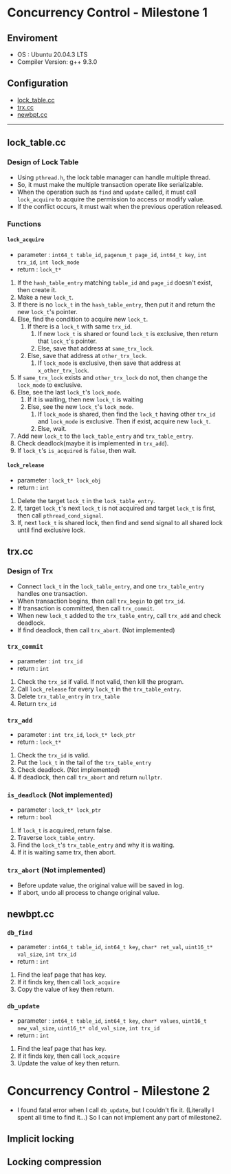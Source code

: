 # Concurrency Control - Milestone 1

## Enviroment

- OS : Ubuntu 20.04.3 LTS
- Compiler Version: g++ 9.3.0

## Configuration

- [lock_table.cc](#lock_table.cc)
- [trx.cc](#trx.cc)
- [newbpt.cc](#newbpt.cc)

----

## lock_table.cc

### Design of Lock Table

- Using `pthread.h`, the lock table manager can handle multiple thread.
- So, it must make the multiple transaction operate like serializable.
- When the operation such as `find` and `update` called, it must call `lock_acquire` to acquire the permission to access or modify value.
- If the conflict occurs, it must wait when the previous operation released.

### Functions

#### `lock_acquire`

- parameter : `int64_t table_id`, `pagenum_t page_id`, `int64_t key`, `int trx_id`, `int lock_mode`
- return : `lock_t*`

1. If the `hash_table_entry` matching `table_id` and `page_id` doesn't exist, then create it.
2. Make a new `lock_t`.
3. If there is no `lock_t` in the `hash_table_entry`, then put it and return the new `lock_t`'s pointer.
4. Else, find the condition to acquire new `lock_t`.
   1. If there is a `lock_t` with same `trx_id`.
      1. If new `lock_t` is shared or found `lock_t` is exclusive, then return that `lock_t`'s pointer.
      2. Else, save that address at `same_trx_lock`.
   2. Else, save that address at `other_trx_lock`.
      1. If `lock_mode` is exclusive, then save that address at `x_other_trx_lock`.
5. If `same_trx_lock` exists and `other_trx_lock` do not, then change the `lock_mode` to exclusive.
6. Else, see the last `lock_t`'s `lock_mode`.
   1. If it is waiting, then new `lock_t` is waiting
   2. Else, see the new `lock_t`'s `lock_mode`.
      1. If `lock_mode` is shared, then find the `lock_t` having other `trx_id` and `lock_mode` is exclusive. Then if exist, acquire new `lock_t`.
      2. Else, wait.
7. Add new `lock_t` to the `lock_table_entry` and `trx_table_entry`.
8. Check deadlock(maybe it is implemented in `trx_add`).
9. If `lock_t`'s `is_acquired` is `false`, then wait. 

#### `lock_release`

- parameter : `lock_t* lock_obj`
- return : `int`

1. Delete the target `lock_t` in the `lock_table_entry`.
2. If, target `lock_t`'s next `lock_t` is not acquired and target `lock_t` is first, then call `pthread_cond_signal`.
3. If, next `lock_t` is shared lock, then find and send signal to all shared lock until find exclusive lock.


## trx.cc

### Design of Trx

- Connect `lock_t` in the `lock_table_entry`, and one `trx_table_entry` handles one transaction.
- When transaction begins, then call `trx_begin` to get `trx_id`.
- If transaction is committed, then call `trx_commit`.
- When new `lock_t` added to the `trx_table_entry`, call `trx_add` and check deadlock.
- If find deadlock, then call `trx_abort`. (Not implemented)

### `trx_commit`

- parameter : `int trx_id`
- return : `int`

1. Check the `trx_id` if valid. If not valid, then kill the program.
2. Call `lock_release` for every `lock_t` in the `trx_table_entry`.
3. Delete `trx_table_entry` in `trx_table`
4. Return `trx_id`

### `trx_add`

- parameter : `int trx_id`, `lock_t* lock_ptr`
- return : `lock_t*`

1. Check the `trx_id` is valid.
2. Put the `lock_t` in the tail of the `trx_table_entry`
3. Check deadlock. (Not implemented)
4. If deadlock, then call `trx_abort` and return `nullptr`.

### `is_deadlock` (Not implemented)

- parameter : `lock_t* lock_ptr`
- return : `bool`

1. If `lock_t` is acquired, return false.
2. Traverse `lock_table_entry`.
3. Find the `lock_t`'s `trx_table_entry` and why it is waiting.
4. If it is waiting same trx, then abort.

### `trx_abort` (Not implemented)

- Before update value, the original value will be saved in log.
- If abort, undo all process to change original value.

## newbpt.cc

### `db_find`

- parameter : `int64_t table_id`, `int64_t key`, `char* ret_val`, `uint16_t* val_size`, `int trx_id`
- return : `int`

1. Find the leaf page that has key.
2. If it finds key, then call `lock_acquire`
3. Copy the value of key then return. 

### `db_update`

- parameter : `int64_t table_id`, `int64_t key`, `char* values`, `uint16_t new_val_size`, `uint16_t* old_val_size`, `int trx_id`
- return : `int`

1. Find the leaf page that has key.
2. If it finds key, then call `lock_acquire`
3. Update the value of key then return. 

# Concurrency Control - Milestone 2

- I found fatal error when I call `db_update`, but I couldn't fix it. (Literally I spent all time to find it...) So I can not implement any part of milestone2.

## Implicit locking

## Locking compression
